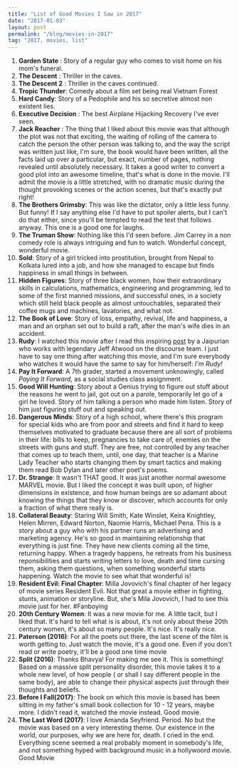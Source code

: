```yaml
---
title: "List of Good Movies I Saw in 2017"
date: "2017-01-03"
layout: post
permalink: "/blog/movies-in-2017"
tag: "2017, movies, list"
---
```


1. **Garden State** : Story of a regular guy who comes to visit home on his mom's funeral.
2. **The Descent** : Thriller in the caves.
3. **The Descent 2** : Thriller in the caves continued.
4. **Tropic Thunder**: Comedy about a film set being real Vietnam Forest
5. **Hard Candy**: Story of a Pedophile and his so secretive almost non existent lies.
6. **Executive Decision** : The best Airplane Hijacking Recovery I've ever seen.
7. **Jack Reacher** : The thing that I liked about this movie was that although the plot was not that exciting, the waiting of rolling of the camera to catch the person the other person was talking to, and the way the script was written just like, I'm sure, the book would have been written, all the facts laid up over a particular, but exact, number of pages, nothing revealed until absolutely necessary. It takes a good writer to convert a good plot into an awesome timeline, that's what is done in the movie. I'll admit the movie is a little stretched, with no dramatic music during the thought provoking scenes or the action scenes, but that's exactly put right!
8. **The Brothers Grimsby**: This was like the dictator, only a little less funny. But funny! If I say anything else I'd have to put spoiler alerts, but I can't do that either, since you'll be tempted to read the text that follows anyway. This one is a good one for laughs.
9. **The Truman Show**: Nothing like this I'd seen before. Jim Carrey in a non comedy role is always intriguing and fun to watch. Wonderful concept, wonderful movie.
10. **Sold**: Story of a girl tricked into prostitution, brought from Nepal to Kolkata lured into a job, and how she managed to escape but finds happiness in small things in between.
11. **Hidden Figures**: Story of three black women, how their extraordinary skills in calculations, mathematics, engineering and programming, led to some of the first manned missions, and successful ones, in a society which still held black people as almost untouchables, separated their coffee mugs and machines, lavatories, and what not.
12. **The Book of Love**: Story of loss, empathy, revival, life and happiness, a man and an orphan set out to build a raft, after the man's wife dies in an accident.
13. **Rudy**: I watched this movie after I read this inspiring [post](https://blog.techapj.com/thank-you-coach-c345f863fb2c#.om40unthv) by a Jaipurian who works with legendary Jeff Atwood on the discourse team. I just have to say one thing after watching this movie, and I'm sure everybody who watches it would have the same to say for him/herself: _I'm Rudy!_
14. **Pay It Forward**: A 7th grader, started a movement unknowingly, called _Paying It Forward_, as a social studies class assignment.
15. **Good Will Hunting**: Story about a Genius trying to figure out stuff about the reasons he went to jail, got out on a parole, temporarily let go of a girl he loved. Story of him talking a person who made him listen. Story of him just figuring stuff out and speaking out.
16. **Dangerous Minds**: Story of a high school, where there's this program for special kids who are from poor and streets and find it hard to keep themselves motivated to graduate because there are all sort of problems in their life: bills to keep, pregnancies to take care of, enemies on the streets with guns and stuff. They are free, not controlled by any teacher that comes up to teach them, until, one day, that teacher is a Marine Lady Teacher who starts changing them by smart tactics and making them read Bob Dylan and later other poet's poems.
17. **Dr. Strange**: It wasn't THAT good. It was just another normal awesome MARVEL movie. But I liked the concept it was built upon, of higher dimensions in existence, and how human beings are so adamant about knowing the things that they know or discover, which accounts for only a fraction of what there really is.
18. **Collateral Beauty**: Staring Will Smith, Kate Winslet, Keira Knightley, Helen Mirren, Edward Norton, Naomie Harris, Michael Pena. This is a story about a guy who with his partner runs an advertising and marketing agency. He's so good in maintaining relationship that everything is just fine. They have new clients coming all the time, returning happy. When a tragedy happens, he retreats from his business reponsibilities and starts writing letters to love, death and time cursing them, asking them questions, when something wonderful starts happening. Watch the movie to see what that wonderful is!
19. **Resident Evil: Final Chapter**: Milla Jovovich's final chapter of her legacy of movie series Resident Evil. Not that great a movie either in fighting, stunts, animation or storyline. But, she's Mila Jovovich, I had to see this movie just for her. #Fanboying
20. **20th Century Women**: It was a new movie for me. A little tacit, but I liked that. It's hard to tell what is is about, it's not only about these 20th century women, it's about so many people. It's nice. It's really nice.
21. **Paterson (2016)**: For all the poets out there, the last scene of the film is worth getting to. Just watch the movie, it's a good one. Even if you don't read or write poetry, it'll be a good one time movie
22. **Split (2016)**: Thanks Bhavya! For making me see it. This is something! Based on a massive split personality disorder, this movie takes it to a whole new level, of how people ( or shall I say different people in the same body), are able to change their physical aspects just through their thoughts and beliefs.
23. **Before I Fall(2017)**: The book on which this movie is based has been sitting in my father's small book collection for 10 - 12 years, maybe more. I didn't read it, watched the movie instead. Good movie. 
24. **The Last Word (2017)**: I love Amanda Seyfriend. Period. No but the movie was based on a very interesting theme. Our existence in the world, our purposes, why we are here for, death. I cried in the end. Everything scene seemed a real probably moment in somebody's life, and not something hyped with background music in a hollywoord movie. Good Movie
